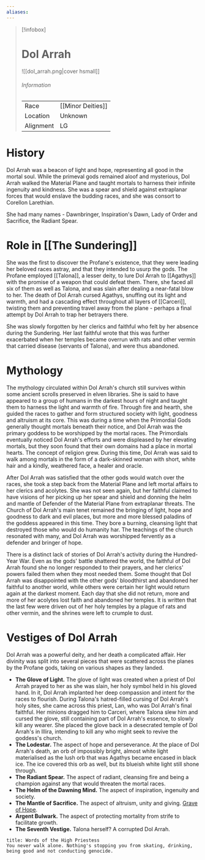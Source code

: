 ```yaml
---
aliases:
---
```



> [!infobox]
> # Dol Arrah
> ![[dol_arrah.png|cover hsmall]]
> ###### Information
> | | |
> |---|---|
> | Race | [[Minor Deities]] |
> | Location | Unknown |
> | Alignment | LG |

# History

Dol Arrah was a beacon of light and hope, representing all good in the mortal soul. While the primeval gods remained aloof and mysterious, Dol Arrah walked the Material Plane and taught mortals to harness their infinite ingenuity and kindness. She was a spear and shield against extraplanar forces that would enslave the budding races, and she was consort to Corellon Larethian.

She had many names - Dawnbringer, Inspiration's Dawn, Lady of Order and Sacrifice, the Radiant Spear.

# Role in [[The Sundering]]

She was the first to discover the Profane's existence, that they were leading her beloved races astray, and that they intended to usurp the gods. The Profane employed [[Talona]], a lesser deity, to lure Dol Arrah to [[Agathys]] with the promise of a weapon that could defeat them. There, she faced all six of them as well as Talona, and was slain after dealing a near-fatal blow to her. The death of Dol Arrah cursed Agathys, snuffing out its light and warmth, and had a cascading effect throughout all layers of [[Carceri]], twisting them and preventing travel away from the plane - perhaps a final attempt by Dol Arrah to trap her betrayers there.

She was slowly forgotten by her clerics and faithful who felt by her absence during the Sundering. Her last faithful wrote that this was further exacerbated when her temples became overrun with rats and other vermin that carried disease (servants of Talona), and were thus abandoned.

# Mythology

The mythology circulated within Dol Arrah's church still survives within some ancient scrolls preserved in elven libraries. She is said to have appeared to a group of humans in the darkest hours of night and taught them to harness the light and warmth of fire. Through fire and hearth, she guided the races to gather and form structured society with light, goodness and altruism at its core. This was during a time when the Primordial Gods generally thought mortals beneath their notice, and Dol Arrah was the primary goddess to be worshipped by the mortal races. The Primordials eventually noticed Dol Arrah's efforts and were displeased by her elevating mortals, but they soon found that their own domains had a place in mortal hearts. The concept of religion grew. During this time, Dol Arrah was said to walk among mortals in the form of a dark-skinned woman with short, white hair and a kindly, weathered face, a healer and oracle.

After Dol Arrah was satisfied that the other gods would watch over the races, she took a step back from the Material Plane and left mortal affairs to her clerics and acolytes. She was not seen again, but her faithful claimed to have visions of her picking up her spear and shield and donning the helm and mantle of Defender of the Material Plane from extraplanar threats. The Church of Dol Arrah's main tenet remained the bringing of light, hope and goodness to dark and evil places, but more and more blessed paladins of the goddess appeared in this time. They bore a burning, cleansing light that destroyed those who would do humanity har. The teachings of the church resonated with many, and Dol Arrah was worshipped fervently as a defender and bringer of hope.

There is a distinct lack of stories of Dol Arrah's activity during the Hundred-Year War. Even as the gods' battle shattered the world, the faithful of Dol Arrah found she no longer responded to their prayers, and her clerics' powers failed them when they most needed them. Some thought that Dol Arrah was disappointed with the other gods' bloodthirst and abandoned her faithful to another world, while others were certain her light would return again at the darkest moment. Each day that she did not return, more and more of her acolytes lost faith and abandoned her temples. It is written that the last few were driven out of her holy temples by a plague of rats and other vermin, and the shrines were left to crumple to dust.

# Vestiges of Dol Arrah

Dol Arrah was a powerful deity, and her death a complicated affair. Her divinity was split into several pieces that were scattered across the planes by the Profane gods, taking on various shapes as they landed.


-   **The Glove of Light.** The glove of light was created when a priest of Dol Arrah prayed to her as she was slain, her holy symbol held in his gloved hand. In it, Dol Arrah implanted her deep compassion and intent for the races to flourish. During Talona's hatred-filled cursing of Dol Arrah's holy sites, she came across this priest, Lan, who was Dol Arrah's final faithful. Her minions dragged him to Carceri, where Talona slew him and cursed the glove, still containing part of Dol Arrah's essence, to slowly kill any wearer. She placed the glove back in a desecrated temple of Dol Arrah's in Illira, intending to kill any who might seek to revive the goddess's church.
-   **The Lodestar.** The aspect of hope and perseverance. At the place of Dol Arrah's death, an orb of impossibly bright, almost white light materialised as the lush orb that was Agathys became encased in black ice. The ice covered this orb as well, but its blueish white light still shone through.
-   **The Radiant Spear.** The aspect of radiant, cleansing fire and being a champion against any that would threaten the mortal races.
-   **The Helm of the Dawning Mind.** The aspect of inspiration, ingenuity and society.
-   **The Mantle of Sacrifice.** The aspect of altruism, unity and giving. [Grave of Hope](https://www.angelarium.net/grave-of-hope/).
-   **Argent Bulwark.** The aspect of protecting mortality from strife to facilitate growth.
-   **The Seventh Vestige.** Talona herself? A corrupted Dol Arrah.

```ad-quote
title: Words of the High Priestess
You never walk alone. Nothing's stopping you from skating, drinking, being good and not conducting genocide.
```